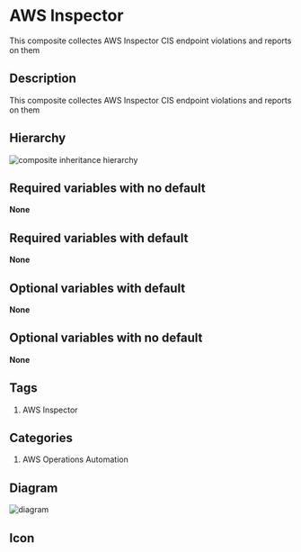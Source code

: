 AWS Inspector
============================
This composite collectes AWS Inspector CIS endpoint violations and reports on them


## Description
This composite collectes AWS Inspector CIS endpoint violations and reports on them

## Hierarchy
![composite inheritance hierarchy](https://raw.githubusercontent.com/CloudCoreo/audit-aws-ec2-ris/master/images/hierarchy.png "composite inheritance hierarchy")



## Required variables with no default

**None**


## Required variables with default

**None**


## Optional variables with default

**None**


## Optional variables with no default

**None**

## Tags
1. AWS Inspector


## Categories
1. AWS Operations Automation



## Diagram
![diagram](https://raw.githubusercontent.com/CloudCoreo/audit-aws-ec2-ris/master/images/diagram.png "diagram")


## Icon


